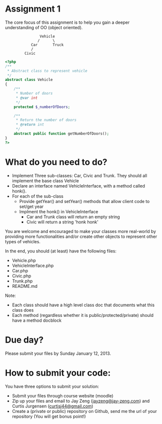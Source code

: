 Assignment 1
============
The core focus of this assignment is to help you gain a deeper understanding of OO (object oriented).

                    Vehicle
                   /      \
                Car       Truck
                /
             Civic

```php
<?php
/**
 * Abstract class to represent vehicle
 */
abstract class Vehicle
{
    /**
     * Number of doors
     * @var int
     */
    protected $_numberOfDoors;

    /**
     * Return the number of doors
     * @return int
     */
    abstract public function getNumberOfDoors();
}
?>
```

What do you need to do?
============
- Implement Three sub-classes: Car, Civic and Trunk. They should all implement the base class Vehicle
- Declare an interface named VehicleInterface, with a method called honk().
- For each of the sub-class
    - Provide getYear() and setYear() methods that allow client code to set/get year
    - Implment the honk() in VehicleInterface
        - Car and Trunk class will return an empty string
        - Civic will return a string 'honk honk'

You are welcome and encouraged to make your classes more real-world by providing more functionalities and/or
create other objects to represent other types of vehicles.

In the end, you should (at least) have the following files:
- Vehicle.php
- VehicleInterface.php
- Car.php
- Civic.php
- Trunk.php
- README.md

Note:
- Each class should have a high level class doc that documents what this class does
- Each method (regardless whether it is public/protected/private) should have a method docblock

Due day?
============
Please submit your files by Sunday January 12, 2013.

How to submit your code:
============
You have three options to submit your solution:
- Submit your files through course website (moodle)
- Zip up your files and email to Jay Zeng (jayzeng@jay-zeng.com) and Curtis Jurgensen (curtisj44@gmail.com)
- Create a (private or public) repository on Github, send me the url of your repository (You will get bonus point!)
